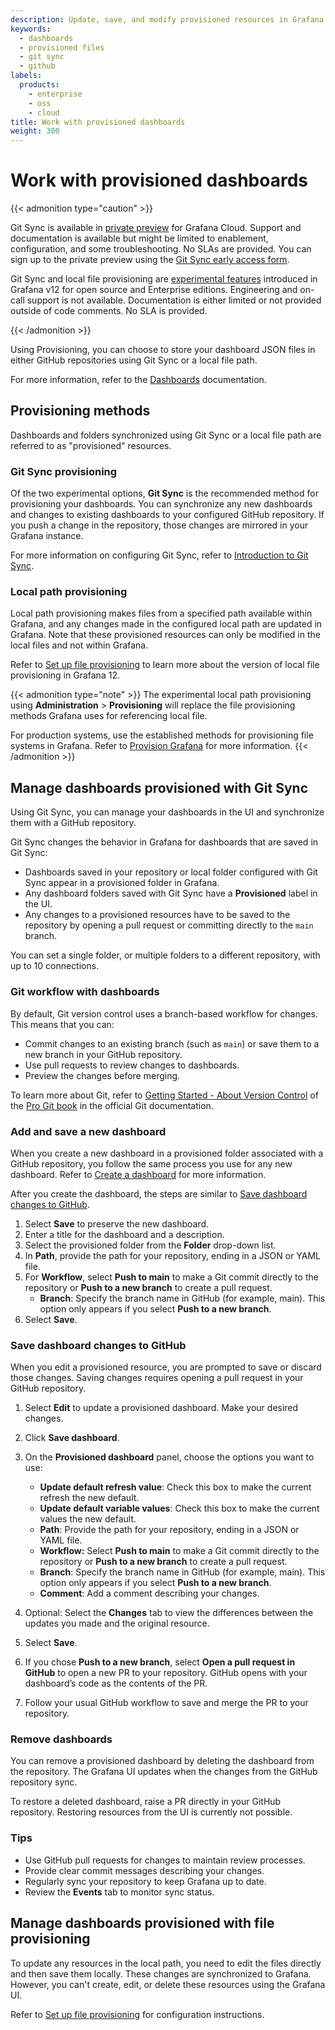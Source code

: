 ```yaml
---
description: Update, save, and modify provisioned resources in Grafana using Git Sync.
keywords:
  - dashboards
  - provisioned files
  - git sync
  - github
labels:
  products:
    - enterprise
    - oss
    - cloud
title: Work with provisioned dashboards
weight: 300
---
```


# Work with provisioned dashboards

{{< admonition type="caution" >}}

Git Sync is available in [private preview](https://grafana.com/docs/release-life-cycle/) for Grafana Cloud. Support and documentation is available but might be limited to enablement, configuration, and some troubleshooting. No SLAs are provided. You can sign up to the private preview using the [Git Sync early access form](https://forms.gle/WKkR3EVMcbqsNnkD9).

Git Sync and local file provisioning are [experimental features](https://grafana.com/docs/release-life-cycle/) introduced in Grafana v12 for open source and Enterprise editions. Engineering and on-call support is not available. Documentation is either limited or not provided outside of code comments. No SLA is provided.

{{< /admonition >}}

Using Provisioning, you can choose to store your dashboard JSON files in either GitHub repositories using Git Sync or a local file path.

For more information, refer to the [Dashboards](https://grafana.com/docs/grafana/<GRAFANA_VERSION>/dashboards/) documentation.

## Provisioning methods

Dashboards and folders synchronized using Git Sync or a local file path are referred to as "provisioned" resources.

### Git Sync provisioning

Of the two experimental options, **Git Sync** is the recommended method for provisioning your dashboards.
You can synchronize any new dashboards and changes to existing dashboards to your configured GitHub repository.
If you push a change in the repository, those changes are mirrored in your Grafana instance.

For more information on configuring Git Sync, refer to [Introduction to Git Sync](https://grafana.com/docs/grafana/<GRAFANA_VERSION>/observability-as-code/provision-resources/intro-git-sync/).

### Local path provisioning

Local path provisioning makes files from a specified path available within Grafana, and any changes made in the configured local path are updated in Grafana. Note that these provisioned resources can only be modified in the local files and not within Grafana.

Refer to [Set up file provisioning](https://grafana.com/docs/grafana/<GRAFANA_VERSION>/observability-as-code/provision-resources/file-path-setup) to learn more about the version of local file provisioning in Grafana 12.

{{< admonition type="note" >}}
The experimental local path provisioning using **Administration** > **Provisioning** will replace the file provisioning methods Grafana uses for referencing local file.

For production systems, use the established methods for provisioning file systems in Grafana.
Refer to [Provision Grafana](https://grafana.com/docs/grafana/<GRAFANA_VERSION>/administration/provisioning/#provision-folders-structure-from-filesystem-to-grafana) for more information.
{{< /admonition >}}

## Manage dashboards provisioned with Git Sync

Using Git Sync, you can manage your dashboards in the UI and synchronize them with a GitHub repository.

Git Sync changes the behavior in Grafana for dashboards that are saved in Git Sync:

- Dashboards saved in your repository or local folder configured with Git Sync appear in a provisioned folder in Grafana.
- Any dashboard folders saved with Git Sync have a **Provisioned** label in the UI.
- Any changes to a provisioned resources have to be saved to the repository by opening a pull request or committing directly to the `main` branch.

You can set a single folder, or multiple folders to a different repository, with up to 10 connections.

### Git workflow with dashboards

By default, Git version control uses a branch-based workflow for changes. This means that you can:

- Commit changes to an existing branch (such as `main`) or save them to a new branch in your GitHub repository.
- Use pull requests to review changes to dashboards.
- Preview the changes before merging.

To learn more about Git, refer to [Getting Started - About Version Control](https://git-scm.com/book/en/v2/Getting-Started-About-Version-Control) of the [Pro Git book](https://git-scm.com/book/en/v2) in the official Git documentation.

### Add and save a new dashboard

When you create a new dashboard in a provisioned folder associated with a GitHub repository, you follow the same process you use for any new dashboard.
Refer to [Create a dashboard](http://grafana.com/docs/grafana/<GRAFANA_VERSION>/dashboards/build-dashboards/create-dashboard/) for more information.

After you create the dashboard, the steps are similar to [Save dashboard changes to GitHub](#save-dashboard-changes-to-github).

1. Select **Save** to preserve the new dashboard.
1. Enter a title for the dashboard and a description.
1. Select the provisioned folder from the **Folder** drop-down list.
1. In **Path**, provide the path for your repository, ending in a JSON or YAML file.
1. For **Workflow**, select **Push to main** to make a Git commit directly to the repository or **Push to a new branch** to create a pull request.
   - **Branch**: Specify the branch name in GitHub (for example, main). This option only appears if you select **Push to a new branch**.
1. Select **Save**.

### Save dashboard changes to GitHub

When you edit a provisioned resource, you are prompted to save or discard those changes.
Saving changes requires opening a pull request in your GitHub repository.

1. Select **Edit** to update a provisioned dashboard. Make your desired changes.

1. Click **Save dashboard**.

1. On the **Provisioned dashboard** panel, choose the options you want to use:

   - **Update default refresh value**: Check this box to make the current refresh the new default.
   - **Update default variable values**: Check this box to make the current values the new default.
   - **Path**: Provide the path for your repository, ending in a JSON or YAML file.
   - **Workflow:** Select **Push to main** to make a Git commit directly to the repository or **Push to a new branch** to create a pull request.
   - **Branch**: Specify the branch name in GitHub (for example, main). This option only appears if you select **Push to a new branch**.
   - **Comment**: Add a comment describing your changes.

1. Optional: Select the **Changes** tab to view the differences between the updates you made and the original resource.

1. Select **Save**.

1. If you chose **Push to a new branch**, select **Open a pull request in GitHub** to open a new PR to your repository. GitHub opens with your dashboard’s code as the contents of the PR.

1. Follow your usual GitHub workflow to save and merge the PR to your repository.

### Remove dashboards

You can remove a provisioned dashboard by deleting the dashboard from the repository. The Grafana UI updates when the changes from the GitHub repository sync.

To restore a deleted dashboard, raise a PR directly in your GitHub repository. Restoring resources from the UI is currently not possible.

### Tips

- Use GitHub pull requests for changes to maintain review processes.
- Provide clear commit messages describing your changes.
- Regularly sync your repository to keep Grafana up to date.
- Review the **Events** tab to monitor sync status.

## Manage dashboards provisioned with file provisioning

To update any resources in the local path, you need to edit the files directly and then save them locally.
These changes are synchronized to Grafana. However, you can't create, edit, or delete these resources using the Grafana UI.

Refer to [Set up file provisioning](https://grafana.com/docs/grafana/<GRAFANA_VERSION>/observability-as-code/provision-resources/file-path-setup/) for configuration instructions.
